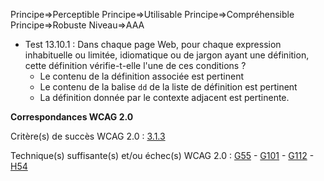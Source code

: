 Principe=>Perceptible
Principe=>Utilisable
Principe=>Compréhensible
Principe=>Robuste
Niveau=>AAA

*   Test 13.10.1 : Dans chaque page Web, pour chaque expression inhabituelle ou limitée, idiomatique ou de jargon ayant une définition, cette définition vérifie-t-elle l'une de ces conditions ?
    *   Le contenu de la définition associée est pertinent
    *   Le contenu de la balise `dd` de la liste de définition est pertinent
    *   La définition donnée par le contexte adjacent est pertinente.

**Correspondances WCAG 2.0**

Critère(s) de succès WCAG 2.0 : [3.1.3](http://www.w3.org/Translations/WCAG20-fr/#meaning-idioms)

Technique(s) suffisante(s) et/ou échec(s) WCAG 2.0 : [G55](http://www.w3.org/TR/WCAG-TECHS/G55.html) - [G101](http://www.w3.org/TR/WCAG-TECHS/G101.html) - [G112](http://www.w3.org/TR/WCAG-TECHS/G112.html) - [H54](http://www.w3.org/TR/WCAG-TECHS/H54.html)
